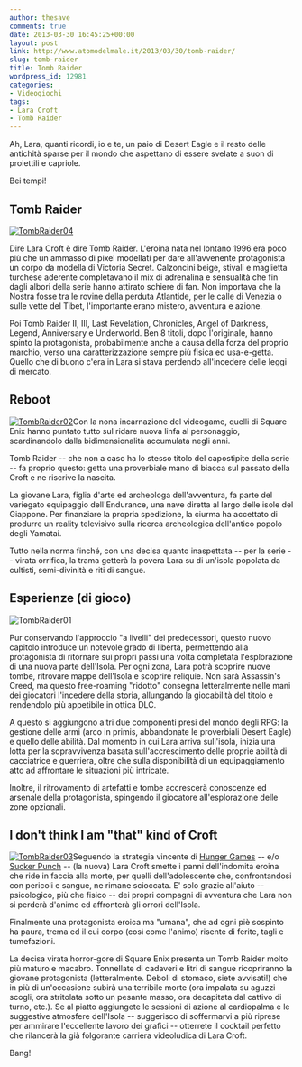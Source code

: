 ```yaml
---
author: thesave
comments: true
date: 2013-03-30 16:45:25+00:00
layout: post
link: http://www.atomodelmale.it/2013/03/30/tomb-raider/
slug: tomb-raider
title: Tomb Raider
wordpress_id: 12981
categories:
- Videogiochi
tags:
- Lara Croft
- Tomb Raider
---
```


Ah, Lara, quanti ricordi, io e te, un paio di Desert Eagle e il resto delle antichità sparse per il mondo che aspettano di essere svelate a suon di proiettili e capriole.

Bei tempi!


## Tomb Raider


[![TombRaider04](http://www.atomodelmale.it/wp-content/uploads/2013/03/TombRaider04-300x191.jpg)](http://www.atomodelmale.it/wp-content/uploads/2013/03/TombRaider04.jpg)

Dire Lara Croft è dire Tomb Raider. L'eroina nata nel lontano 1996 era poco più che un ammasso di pixel modellati per dare all'avvenente protagonista un corpo da modella di Victoria Secret. Calzoncini beige, stivali e maglietta turchese aderente completavano il mix di adrenalina e sensualità che fin dagli albori della serie hanno attirato schiere di fan. Non importava che la Nostra fosse tra le rovine della perduta Atlantide, per le calle di Venezia o sulle vette del Tibet, l'importante erano mistero, avventura e azione.

Poi Tomb Raider II, III, Last Revelation, Chronicles, Angel of Darkness, Legend, Anniversary e Underworld. Ben 8 titoli, dopo l'originale, hanno spinto la protagonista, probabilmente anche a causa della forza del proprio marchio, verso una caratterizzazione sempre più fisica ed usa-e-getta. Quello che di buono c'era in Lara si stava perdendo all'incedere delle leggi di mercato.


## Reboot


[![TombRaider02](http://www.atomodelmale.it/wp-content/uploads/2013/03/TombRaider02-262x300.jpg)](http://www.atomodelmale.it/wp-content/uploads/2013/03/TombRaider02.jpg)Con la nona incarnazione del videogame, quelli di Square Enix hanno puntato tutto sul ridare nuova linfa al personaggio, scardinandolo dalla bidimensionalità accumulata negli anni.

Tomb Raider -- che non a caso ha lo stesso titolo del capostipite della serie -- fa proprio questo: getta una proverbiale mano di biacca sul passato della Croft e ne riscrive la nascita.

La giovane Lara, figlia d'arte ed archeologa dell'avventura, fa parte del variegato equipaggio dell'Endurance, una nave diretta al largo delle isole del Giappone. Per finanziare la propria spedizione, la ciurma ha accettato di produrre un reality televisivo sulla ricerca archeologica dell'antico popolo degli Yamatai.

Tutto nella norma finché, con una decisa quanto inaspettata -- per la serie -- virata orrifica, la trama getterà la povera Lara su di un'isola popolata da cultisti, semi-divinità e riti di sangue.



## Esperienze (di gioco)


![TombRaider01](http://www.atomodelmale.it/wp-content/uploads/2013/03/TombRaider01-300x193.jpg)

Pur conservando l'approccio "a livelli" dei predecessori, questo nuovo capitolo introduce un notevole grado di libertà, permettendo alla protagonista di ritornare sui propri passi una volta completata l'esplorazione di una nuova parte dell'Isola. Per ogni zona, Lara potrà scoprire nuove tombe, ritrovare mappe dell'Isola e scoprire reliquie. Non sarà Assassin's Creed, ma questo free-roaming "ridotto" consegna letteralmente nelle mani dei giocatori l'incedere della storia, allungando la giocabilità del titolo e rendendolo più appetibile in ottica DLC.

A questo si aggiungono altri due componenti presi del mondo degli RPG: la gestione delle armi (arco in primis, abbandonate le proverbiali Desert Eagle) e quello delle abilità. Dal momento in cui Lara arriva sull'isola, inizia una lotta per la sopravvivenza basata sull'accrescimento delle proprie abilità di cacciatrice e guerriera, oltre che sulla disponibilità di un equipaggiamento atto ad affrontare le situazioni più intricate.

Inoltre, il ritrovamento di artefatti e tombe accrescerà conoscenze ed arsenale della protagonista, spingendo il giocatore all'esplorazione delle zone opzionali.


## I don't think I am "that" kind of Croft


[![TombRaider03](http://www.atomodelmale.it/wp-content/uploads/2013/03/TombRaider03-300x168.jpg)](http://www.atomodelmale.it/wp-content/uploads/2013/03/TombRaider03.jpg)Seguendo la strategia vincente di [Hunger Games](http://www.atomodelmale.it/2012/05/18/the-hunger-games/) -- e/o [Sucker Punch](http://www.atomodelmale.it/2011/03/29/sucker-punch/) -- (la nuova) Lara Croft smette i panni dell'indomita eroina che ride in faccia alla morte, per quelli dell'adolescente che, confrontandosi con pericoli e sangue, ne rimane scioccata. E' solo grazie all'aiuto -- psicologico, più che fisico -- dei propri compagni di avventura che Lara non si perderà d'animo ed affronterà gli orrori dell'Isola.

Finalmente una protagonista eroica ma "umana", che ad ogni piè sospinto ha paura, trema ed il cui corpo (così come l'animo) risente di ferite, tagli e tumefazioni.

La decisa virata horror-gore di Square Enix presenta un Tomb Raider molto più maturo e macabro. Tonnellate di cadaveri e litri di sangue ricopriranno la giovane protagonista (letteralmente. Deboli di stomaco, siete avvisati!) che in più di un'occasione subirà una terribile morte (ora impalata su aguzzi scogli, ora stritolata sotto un pesante masso, ora decapitata dal cattivo di turno, etc.). Se al piatto aggiungete le sessioni di azione al cardiopalma e le suggestive atmosfere dell'Isola -- suggerisco di soffermarvi a più riprese per ammirare l'eccellente lavoro dei grafici -- otterrete il cocktail perfetto che rilancerà la già folgorante carriera videoludica di Lara Croft.

Bang!

